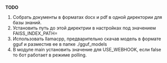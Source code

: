 **TODO**
1. Собрать документы в форматах docx и pdf в одной директории для базы знаний.
2. Установить путь до этой директрии в настройках под значением FAISS_INDEX_PATH=
3. Использовать llamacpp, предварительно скачав модель в формате gguf и разместив ее в папке ./gguf_models
4. В модуле main установить значение для USE_WEBHOOK, если false то бот работает в режиме polling.
